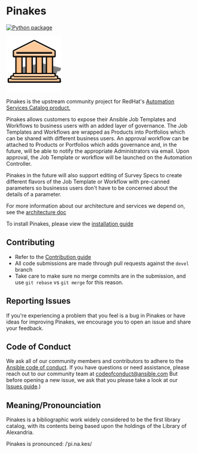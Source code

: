 # Pinakes

[![Python package](https://github.com/ansible/pinakes/actions/workflows/python-package.yml/badge.svg)](https://github.com/ansible/pinakes/actions/workflows/python-package.yml)

<img src="./docs/Map_symbol_museum.png" width="150">

Pinakes is the upstream community project for RedHat's [Automation Services Catalog product.](https://www.ansible.com/products/automation-services-catalog?hsLang=en-us)

Pinakes allows customers to expose their Ansible Job Templates and Workflows to business users with an added layer of governance. The Job Templates and Workflows are wrapped as Products into Portfolios which can be shared with different business users. An approval workflow can be attached to Products or Portfolios which adds governance and, in the future, will be able to notify the appropriate Administrators via email. Upon approval, the Job Template or workflow will be launched on the Automation Controller.

Pinakes in the future will also support editing of Survey Specs to create different flavors of the Job Template or Workflow with pre-canned parameters so businesss users don't have to be concerned about the details of a parameter.

For more information about our architecture and services we depend on, see the [architecture doc](./docs/ARCHITECTURE.md)

To install Pinakes, please view the [installation guide](./INSTALL.md)


Contributing
------------

- Refer to the [Contribution guide](./docs/CONTRIBUTING.md)
- All code submissions are made through pull requests against the `devel` branch
- Take care to make sure no merge commits are in the submission, and use `git rebase` vs `git merge` for this reason.


Reporting Issues
----------------

If you're experiencing a problem that you feel is a bug in Pinakes or have ideas for improving Pinakes, we encourage you to open an issue and share your feedback.


Code of Conduct
---------------

We ask all of our community members and contributors to adhere to the [Ansible code of conduct](http://docs.ansible.com/ansible/latest/community/code_of_conduct.html). If you have questions or need assistance, please reach out to our community team at [codeofconduct@ansible.com](mailto:codeofconduct@ansible.com) But before opening a new issue, we ask that you please take a look at our [Issues guide](./ISSUES.md).)


Meaning/Pronounciation
----------------------

Pinakes is a bibliographic work widely considered to be the first library catalog, with its contents being based upon the holdings of the Library of Alexandria.

Pinakes is pronounced: /ˈpi.na.kes/
